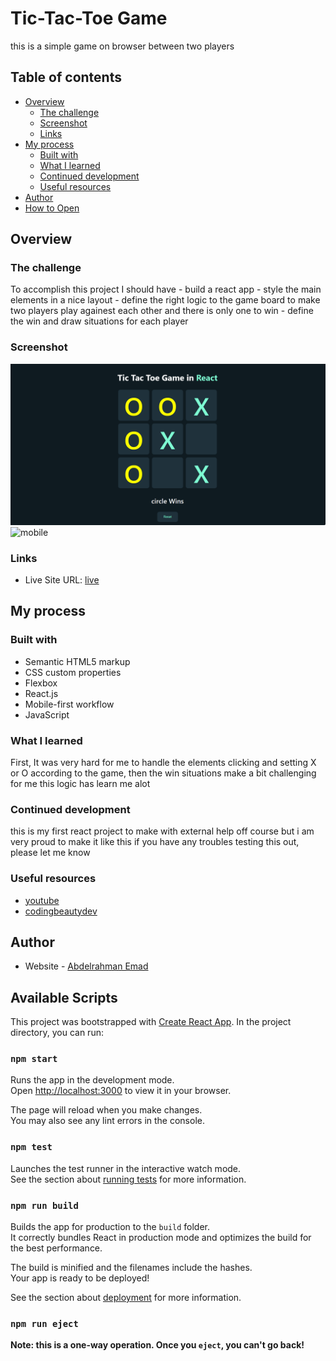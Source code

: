 # Tic-Tac-Toe Game

this is a simple game on browser between two players

## Table of contents

- [Overview](#overview)
  - [The challenge](#the-challenge)
  - [Screenshot](#screenshot)
  - [Links](#links)
- [My process](#my-process)
  - [Built with](#built-with)
  - [What I learned](#what-i-learned)
  - [Continued development](#continued-development)
  - [Useful resources](#useful-resources)
- [Author](#author)
- [How to Open](#available-scripts)

## Overview

### The challenge

To accomplish this project I should have - build a react app - style the main elements in a nice layout - define the right logic to the game board to make two players play againest each other and there is only one to win - define the win and draw situations for each player

### Screenshot

![desktop](./public/desktop-screenshot.png)
![mobile]()

### Links

- Live Site URL: [live](https://3omeed.github.io/TicTacToe/)

## My process

### Built with

- Semantic HTML5 markup
- CSS custom properties
- Flexbox
- React.js
- Mobile-first workflow
- JavaScript

### What I learned

First, It was very hard for me to handle the elements clicking and setting X or O according to the game,
then the win situations make a bit challenging for me
this logic has learn me alot

### Continued development

this is my first react project to make with external help off course but i am very proud to make it like this
if you have any troubles testing this out, please let me know

### Useful resources

- [youtube](https://www.youtube.com/watch?v=0PG3XYI3Giw&ab_channel=YehiaTech%D9%8A%D8%AD%D9%8A%D9%89%D8%AA%D9%83)
- [codingbeautydev](https://www.codingbeautydev.com/blog)

## Author

- Website - [Abdelrahman Emad](https://www.linkedin.com/in/abdelrahman-emad-57bb10237/)

## Available Scripts

This project was bootstrapped with [Create React App](https://github.com/facebook/create-react-app).
In the project directory, you can run:

### `npm start`

Runs the app in the development mode.\
Open [http://localhost:3000](http://localhost:3000) to view it in your browser.

The page will reload when you make changes.\
You may also see any lint errors in the console.

### `npm test`

Launches the test runner in the interactive watch mode.\
See the section about [running tests](https://facebook.github.io/create-react-app/docs/running-tests) for more information.

### `npm run build`

Builds the app for production to the `build` folder.\
It correctly bundles React in production mode and optimizes the build for the best performance.

The build is minified and the filenames include the hashes.\
Your app is ready to be deployed!

See the section about [deployment](https://facebook.github.io/create-react-app/docs/deployment) for more information.

### `npm run eject`

**Note: this is a one-way operation. Once you `eject`, you can't go back!**
